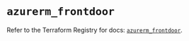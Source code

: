 # `azurerm_frontdoor`

Refer to the Terraform Registry for docs: [`azurerm_frontdoor`](https://registry.terraform.io/providers/hashicorp/azurerm/3.88.0/docs/resources/frontdoor).
